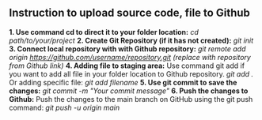 ## Instruction to upload source code, file to Github

**1. Use command cd to direct it to your folder location:** 
*cd path/to/your/project*
**2. Create Git Repository (if it has not created):**
*git init*
**3. Connect local repository with with Github repository:**
*git remote add origin https://github.com/username/repository.git (replace with repository from Github link)*
**4. Adding file to staging area:**
Use command git add if you want to add all file in your folder location to Github repository.
*git add .*
Or adding specific file: 
*git add filename*
**5. Use git commit to save the changes:**
*git commit -m "Your commit message"*
**6. Push the changes to Github:**
Push the changes to the main branch on GitHub using the git push command:
*git push -u origin main*
